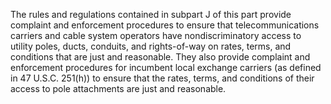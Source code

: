 The rules and regulations contained in subpart J of this part provide complaint and enforcement procedures to ensure that telecommunications carriers and cable system operators have nondiscriminatory access to utility poles, ducts, conduits, and rights-of-way on rates, terms, and conditions that are just and reasonable. They also provide complaint and enforcement procedures for incumbent local exchange carriers (as defined in 47 U.S.C. 251(h)) to ensure that the rates, terms, and conditions of their access to pole attachments are just and reasonable.

